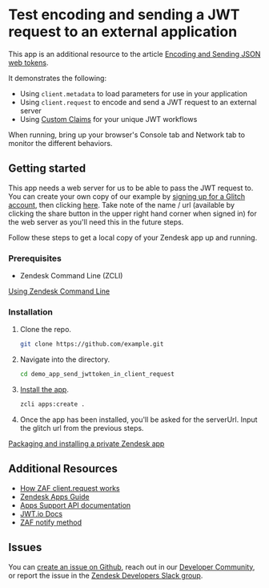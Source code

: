 # Test encoding and sending a JWT request to an external application

This app is an additional resource to the article [Encoding and Sending JSON web tokens](https://developer.zendesk.com/documentation/apps/app-developer-guide/using-the-apps-framework/#encoding-and-sending-json-web-tokens).

It demonstrates the following:

- Using `client.metadata` to load parameters for use in your application
- Using `client.request` to encode and send a JWT request to an external server
- Using [Custom Claims](https://auth0.com/docs/secure/tokens/json-web-tokens/json-web-token-claims) for your unique JWT workflows

When running, bring up your browser's Console tab and Network tab to monitor the different behaviors.

## Getting started

This app needs a web server for us to be able to pass the JWT request to. You can create your own copy of our example by [signing up for a Glitch account](https://glitch.com/signup), then clicking [here](https://glitch.com/edit/#!/remix/defiant-caring-chestnut). Take note of the name / url (available by clicking the share button in the upper right hand corner when signed in) for the web server as you'll need this in the future steps.

Follow these steps to get a local copy of your Zendesk app up and running.

### Prerequisites

- Zendesk Command Line (ZCLI)

[Using Zendesk Command Line](https://developer.zendesk.com/documentation/apps/app-developer-guide/zcli/#installing-and-updating-zcli)

### Installation

1. Clone the repo.

   ```bash
   git clone https://github.com/example.git
   ```

2. Navigate into the directory.

   ```bash
   cd demo_app_send_jwttoken_in_client_request
   ```

3. [Install the app](https://developer.zendesk.com/documentation/apps/app-developer-guide/zcli/#packaging-and-installing-a-private-zendesk-app).

   ```bash
   zcli apps:create .
   ```

4. Once the app has been installed, you'll be asked for the serverUrl. Input the glitch url from the previous steps.

[Packaging and installing a private Zendesk app]()

<!-- Links to relevant resources such as help center articles or dev docs -->

## Additional Resources

- [How ZAF client.request works](https://developer.zendesk.com/documentation/apps/getting-started/how-apps-framework-client-request-works/)
- [Zendesk Apps Guide](https://developer.zendesk.com/documentation/apps/)
- [Apps Support API documentation](https://developer.zendesk.com/api-reference/apps/apps-support-api/introduction/)
- [JWT.io Docs](https://jwt.io/introduction)
- [ZAF notify method](https://developer.zendesk.com/api-reference/apps/apps-support-api/all_locations/#notify)

<!-- Issue reporting with link to repo issues page -->

## Issues

You can [create an issue on Github](https://github.com/zendesk/example/issues/new),
reach out in our [Developer Community](https://support.zendesk.com/hc/en-us/community/topics),
or report the issue in the [Zendesk Developers Slack group](https://docs.google.com/forms/d/e/1FAIpQLScm_rDLWwzWnq6PpYWFOR_PwMaSBcaFft-1pYornQtBGAaiJA/viewform).
